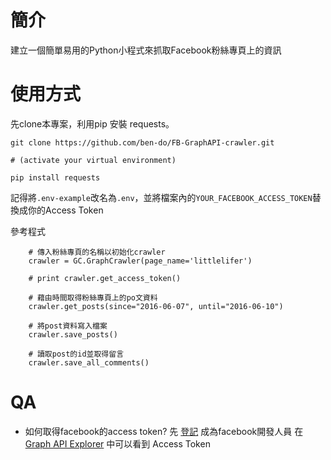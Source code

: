 # 簡介
建立一個簡單易用的Python小程式來抓取Facebook粉絲專頁上的資訊

# 使用方式
先clone本專案，利用pip 安裝 requests。
```
git clone https://github.com/ben-do/FB-GraphAPI-crawler.git

# (activate your virtual environment)

pip install requests
```
記得將`.env-example`改名為`.env`，並將檔案內的`YOUR_FACEBOOK_ACCESS_TOKEN`替換成你的Access Token

參考程式
```
    # 傳入粉絲專頁的名稱以初始化crawler
    crawler = GC.GraphCrawler(page_name='littlelifer')

    # print crawler.get_access_token()

    # 藉由時間取得粉絲專頁上的po文資料
    crawler.get_posts(since="2016-06-07", until="2016-06-10")

    # 將post資料寫入檔案
    crawler.save_posts()

    # 讀取post的id並取得留言
    crawler.save_all_comments()
```

# QA
* 如何取得facebook的access token?
先 [登記](https://developers.facebook.com/) 成為facebook開發人員
在 [Graph API Explorer](https://developers.facebook.com/tools/explorer/) 中可以看到 Access Token

